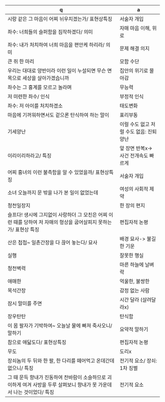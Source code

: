  q  | a
--- | ---
시랑 같은 그 마음이 어찌 뉘우치겠는가/ 표현상특징			| 서술자 개입
좌수: 너희들의 슬퍼함을 짐작하겠다/ 의미			| 자매 마음 이해, 위로
좌수: 내가 처치하여 너희 마음을 편안케 하리라/ 의미			| 문제 해결 의지
큰 쥐 한 마리			| 모함 수단
우리는 대대로 양반이라 이런 일이 누설되면 무슨 면목으로 세상을 살아가겠습니까			| 집안의 위기로 몰아감
좌수는 그 흉계를 모르고 놀라며			| 무능력
저 미련한 좌수/ 인식			| 부정적 인식
좌수: 저 아이를 처치하겠소			| 태도변화
마음에 기꺼워하면서도 겉으론 탄식하여 하는 말이			| 표리부동
기세양난			| 이럴 수도 없고 저럴 수도 없음: 진퇴양난
이리이리하라고/ 특징			| 앞 장면 반복x-> 사건 전개속도 빠르게
어찌 흉녀의 이런 불측함을 알 수 있었을까/ 표현상특징			| 서술자 개입
소녀 오늘까지 문 밖을 나가 본 일이 없었는데			| 여성의 사회적 제약
청천일장지			| 한 장의 편지
슬프다! 생시에 그지없이 사랑하더 그 모친은 어찌 이런 때를 당하여 저 자매의 형상을 굽어살피지 못하는가/ 표현상 특징			| 편집자적 논평
산은 첩첩~ 일촌간장을 다 끊어 놓는다/ 묘사			| 배경 묘사-> 불길한 기운
실행			| 잘못한 행실
청천벽력			| 마른 하늘에 날벼락
애매한			| 억울한, 불쌍한
목석간장			| 감정 없는 사람
잠시 말미를 주면			| 시간 달라 (살려달라x)
장우탄탄			| 탄식함
이 몸 팔자가 기박하여~ 오늘날 물에 빠져 죽사오니/ 말하기			| 요약적 말하기
참으로 애닯도다/ 표현상특징			| 편집자적 논평
무도			| 도리x
장쇠놈의 두 뒤와 한 팔, 한 다리를 떼어먹고 온데간데없으니/ 특징			| 전기적 요소/ 장쇠: 1차 징벌
그 때 문득 향내가 진동하여 찬바람이 소슬하므로 괴이하게 여겨 사방을 두루 살펴보니 향내가 못 가운데서 나는 것이었다/ 특징			| 전기적 요소
